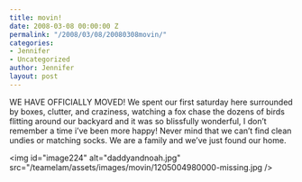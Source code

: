 ```yaml
---
title: movin!
date: 2008-03-08 00:00:00 Z
permalink: "/2008/03/08/20080308movin/"
categories:
- Jennifer
- Uncategorized
author: Jennifer
layout: post
---
```


WE HAVE OFFICIALLY MOVED! We spent our first saturday here surrounded by boxes, clutter, and craziness, watching a fox chase the dozens of birds flitting around our backyard and it was so blissfully wonderful, I don&#8217;t remember a time i&#8217;ve been more happy! Never mind that we can&#8217;t find clean undies or matching socks. We are a family and we&#8217;ve just found our home.

<img id="image224" alt="daddyandnoah.jpg" src="/teamelam/assets/images/movin/1205004980000-missing.jpg />
